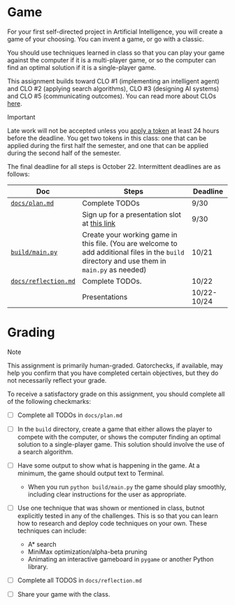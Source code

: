 # Game

For your first self-directed project in Artificial Intelligence, you will create a game of your choosing. You can invent a game, or go with a classic.

You should use techniques learned in class so that you can play your game against the computer if it is a multi-player game, or so the computer can find an optimal solution if it is a single-player game. 

This assignment builds toward CLO #1 (implementing an intelligent agent) and CLO #2 (applying search algorithms), CLO #3 (designing AI systems) and CLO #5 (communicating outcomes). You can read more about CLOs [here](https://github.com/allegheny-college-cmpsc-303-fall-2024/course-materials/blob/main/README.md#course-learning-outcomes). 

> [!IMPORTANT]
>
> Late work will not be accepted unless you [apply a token](https://docs.google.com/forms/d/e/1FAIpQLSefo2mnYhrX1h6TB6kZvhu1SCYY7H2CMK0BtuorrpMojqqKnQ/viewform?usp=sf_link) at least 24 hours before the deadline. You get two tokens in this class: one that can be applied during the first half the semester, and one that can be applied during the second half of the semester. 

The final deadline for all steps is October 22. Intermittent deadlines are as follows:

| Doc                                        | Steps                                                        | Deadline    |
| ------------------------------------------ | ------------------------------------------------------------ | ----------- |
| [`docs/plan.md`](docs/plan.md)             | Complete TODOs                                               | 9/30        |
|                                            | Sign up for a presentation slot at [this link](https://docs.google.com/spreadsheets/d/1GzT5MQK5CpK2jyGcnZU0H9MJ0zwiMazMtKAd_yxZZWs/edit?usp=sharing) | 9/30        |
| [`build/main.py`](build/main.py)           | Create your working game in this file. (You are welcome to add additional files in the `build` directory and use them in `main.py` as needed) | 10/21       |
| [`docs/reflection.md`](docs/reflection.md) | Complete TODOs.                                              | 10/22       |
|                                            | Presentations                                                | 10/22-10/24 |

# Grading

> [!NOTE]
>
> This assignment is primarily human-graded. Gatorchecks, if available, may help you confirm that you have completed certain objectives, but they do not necessarily reflect your grade. 

To receive a satisfactory grade on this assignment, you should complete all of the following checkmarks: 

- [ ] Complete all TODOs in `docs/plan.md`

- [ ] In the `build` directory, create a game that either allows the player to compete with the computer, or shows the computer finding an optimal solution to a single-player game. This solution should involve the use of a search algorithm. 
- [ ] Have some output to show what is happening in the game. At a minimum, the game should output text to Terminal.
  - When you run `python build/main.py` the game should play smoothly, including clear instructions for the user as appropriate. 
- [ ] Use one technique that was shown or mentioned in class, butnot explicitly tested in any of the challenges. This is so that you can learn how to research and deploy code techniques on your own. These techniques can include:
  - A* search
  - MiniMax optimization/alpha-beta pruning
  - Animating an interactive gameboard in `pygame` or another Python library. 
- [ ] Complete all TODOS in `docs/reflection.md`
- [ ] Share your game with the class. 
